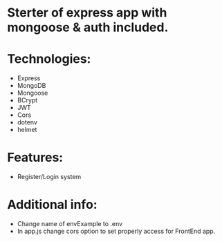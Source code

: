 # Sterter of express app with mongoose & auth included.

# Technologies:

- Express
- MongoDB
- Mongoose
- BCrypt
- JWT
- Cors
- dotenv
- helmet

# Features:

- Register/Login system

# Additional info:

- Change name of envExample to .env
- In app.js change cors option to set properly access for FrontEnd app.
